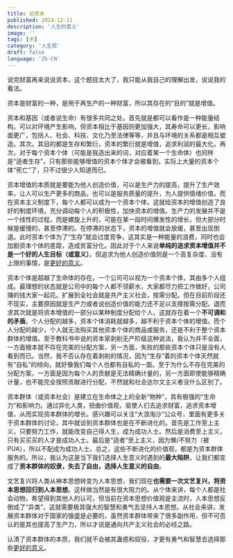```yaml
---
title: 论资本
published: 2024-12-11
description: '人生的意义'
image: ''
tags: [术]
category: '人生观'
draft: false
language: 'Zh-CN'
---
```

说完财富再来说说资本，这个题目太大了，我只能从我自己的理解出发，说说我的看法。

资本是财富的一种，是用于再生产的一种财富，所以其存在的“目的”就是增值。

资本和基因（或者说生命）有很多共同之处。首先就是都可以看作是一种能量结构，可以对环境产生影响，但资本相比于基因则更加强大，其寿命可以更长，影响面更广，包括人、社会、科技、文化乃至法律等等，并且与环境的关系都是相互塑造。其次。其目的都是生存和繁衍，资本的繁衍就是增值，追求利润的最大化。再次，对于每个资本个体（可能是我造出来的词，对应着某一个生命体）也同样是“适者生存”，只有那些能够增值的资本个体才会被看到，实际上大量的资本个体“死亡”了，只不过很少人知道而已。

资本增值的本质就是要能为他人创造价值，可以是生产力的提高，提升了生产效率，让人可以生产更多的商品，也可以是服务质量的提升，为人提供情绪价值。而在资本主义制度下，每个人都可以成为一个资本个体，这就给资本的增值创造了良好的制度环境，充分调动每个人的积极性，加快资本的增值。生产力的发展并不是一个线性的过程，而是螺旋上升的，可能在某一段时间爆发性的增长，但大部分时候是缓慢的，甚至停滞的。在停滞的状态下，资本的增值就会放缓，甚至出现倒退。此时资本个体为了“生存”就会过度竞争，这其实是一种能量的浪费，同时也会加剧资本个体的差距，造成贫富分化。因此对于个人来说**单纯的追求资本增值并不是一个好的人生目标（或意义）**。但追求为他人创造价值则是一个高复杂度、没有上限的事情，是[更好的意义](https://mp.weixin.qq.com/s/gssr6Xkuj83u5numWuqgQA)。

资本个体是超越了生命体的存在。一个公司可以视为一个资本个体，其由多个人组成。最理想的状态就是公司中的每个人都不领薪水，大家都尽力把工作做好，公司赚的钱大家一起花。扩展到全社会就是共产主义社会，按需分配。但在目前阶段还不现实，主要原因就是生产力或者说创造价值的能力还不足以支撑按需分配。退而求其次就是将资本增值的一部分以某种制度分配给个人，这就存在着一个**不可调和的矛盾**。个人分配的越多，资本个体消耗就越多，越不利于资本个体的增值。而个人分配的越少，个人就无法购买其他资本个体的商品或服务，还是不利于整个资本群体的增值。至于教科书中说的资本家剥削无产阶级这种说法，我认为并不全面，一方面根本就不存在完美的分配方案，另一方面，失败的那些资本个体只是没有人看到而已。当然，我不否认存在着剥削的情况，因为“生存”着的资本个体天然就有“自私”的倾向，就好像我们每个人也都有自私的一面。至于为什么不存在完美的分配方案，一方面是因为每个人的贡献是无法精确计量的，另一方面即使能够精确计量，也不能完全按照贡献进行分配，不然就和社会达尔文主义者没什么区别了。

资本群体（或资本社会）是建立在生命体之上的全新“物种”，具有极强的“生命力”和影响力。通过异化人类，扭曲价值观，驱使人们去追求财富，追求资本增值，从而实现资本群体的增长。感兴趣可以关注“大浪淘沙”公众号，里面有更多关于资本群体的讨论，其中就谈到资本群体也是在不断进化的。首先是工作至上主义，只要努力工作，就能改变自己得人生，成为成功人士。然后是消费至上主义，只有买买买的人才是成功人士。最后是“适者”至上主义，因为懒/不努力（被PUA），所以不配成为成功人士。总之，这些不断进化的价值观，都是为资本群体服务的。所以，我认为这是当下我们选择人生意义时遇到的**最大陷阱**，让我们都变成了**资本群体的奴隶，失去了自由，选择人生意义的自由**。

文艺复兴将人类从神本思想转变为人本思想，我们现在**也需要一次文艺复兴，将资本思想回归到人本思想**。这样做当然是有很大阻力的。从个体来讲，每个人都是社会动物，希望得到其他人的认可，但当前在资本思想价值观是主流时，人本思想反倒成了“异类”，这就需要极其强大的智慧和勇气去坚持人本思想。从社会来讲，发展资本群体对于国家的强盛是必要的，虽然资本群体带来了很多副作用，但不可否认的是其也提高了生产力，所以才说是通向共产主义社会的必经之路。

认清了资本群体的本质，我们就不会被其蛊惑和奴役，才更有勇气和智慧去选择那些[更好的意义](https://mp.weixin.qq.com/s/gssr6Xkuj83u5numWuqgQA)。
